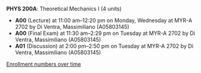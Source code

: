 **PHYS 200A**: Theoretical Mechanics I (4 units)

- **A00** (Lecture) at 11:00 am–12:20 pm on Monday, Wednesday at MYR-A 2702 by Di Ventra, Massimiliano (A05803145)
- **A00** (Final Exam) at 11:30 am–2:29 pm on Tuesday at MYR-A 2702 by Di Ventra, Massimiliano (A05803145)
- **A01** (Discussion) at 2:00 pm–2:50 pm on Tuesday at MYR-A 2702 by Di Ventra, Massimiliano (A05803145)

[Enrollment numbers over time](./PHYS200A.tsv)
